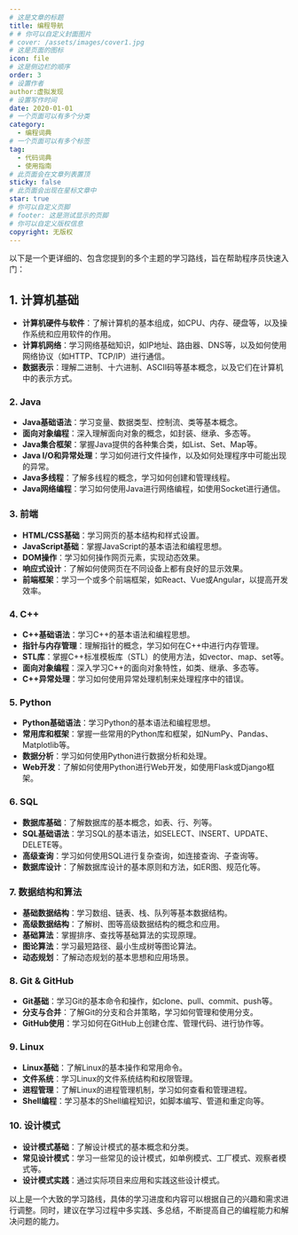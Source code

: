 ```yaml
---
# 这是文章的标题
title: 编程导航
# # 你可以自定义封面图片
# cover: /assets/images/cover1.jpg
# 这是页面的图标
icon: file
# 这是侧边栏的顺序
order: 3
# 设置作者
author:虚拟发现
# 设置写作时间
date: 2020-01-01
# 一个页面可以有多个分类
category:
  - 编程词典
# 一个页面可以有多个标签
tag:
  - 代码词典
  - 使用指南
# 此页面会在文章列表置顶
sticky: false
# 此页面会出现在星标文章中
star: true
# 你可以自定义页脚
# footer: 这是测试显示的页脚
# 你可以自定义版权信息
copyright: 无版权
---
```



以下是一个更详细的、包含您提到的多个主题的学习路线，旨在帮助程序员快速入门：

## 1. 计算机基础

* **计算机硬件与软件**：了解计算机的基本组成，如CPU、内存、硬盘等，以及操作系统和应用软件的作用。
* **计算机网络**：学习网络基础知识，如IP地址、路由器、DNS等，以及如何使用网络协议（如HTTP、TCP/IP）进行通信。
* **数据表示**：理解二进制、十六进制、ASCII码等基本概念，以及它们在计算机中的表示方式。

### 2. Java

* **Java基础语法**：学习变量、数据类型、控制流、类等基本概念。
* **面向对象编程**：深入理解面向对象的概念，如封装、继承、多态等。
* **Java集合框架**：掌握Java提供的各种集合类，如List、Set、Map等。
* **Java I/O和异常处理**：学习如何进行文件操作，以及如何处理程序中可能出现的异常。
* **Java多线程**：了解多线程的概念，学习如何创建和管理线程。
* **Java网络编程**：学习如何使用Java进行网络编程，如使用Socket进行通信。

### 3. 前端

* **HTML/CSS基础**：学习网页的基本结构和样式设置。
* **JavaScript基础**：掌握JavaScript的基本语法和编程思想。
* **DOM操作**：学习如何操作网页元素，实现动态效果。
* **响应式设计**：了解如何使网页在不同设备上都有良好的显示效果。
* **前端框架**：学习一个或多个前端框架，如React、Vue或Angular，以提高开发效率。

### 4. C++

* **C++基础语法**：学习C++的基本语法和编程思想。
* **指针与内存管理**：理解指针的概念，学习如何在C++中进行内存管理。
* **STL库**：掌握C++标准模板库（STL）的使用方法，如vector、map、set等。
* **面向对象编程**：深入学习C++的面向对象特性，如类、继承、多态等。
* **C++异常处理**：学习如何使用异常处理机制来处理程序中的错误。

### 5. Python

* **Python基础语法**：学习Python的基本语法和编程思想。
* **常用库和框架**：掌握一些常用的Python库和框架，如NumPy、Pandas、Matplotlib等。
* **数据分析**：学习如何使用Python进行数据分析和处理。
* **Web开发**：了解如何使用Python进行Web开发，如使用Flask或Django框架。

### 6. SQL

* **数据库基础**：了解数据库的基本概念，如表、行、列等。
* **SQL基础语法**：学习SQL的基本语法，如SELECT、INSERT、UPDATE、DELETE等。
* **高级查询**：学习如何使用SQL进行复杂查询，如连接查询、子查询等。
* **数据库设计**：了解数据库设计的基本原则和方法，如ER图、规范化等。

### 7. 数据结构和算法

* **基础数据结构**：学习数组、链表、栈、队列等基本数据结构。
* **高级数据结构**：了解树、图等高级数据结构的概念和应用。
* **基础算法**：掌握排序、查找等基础算法的实现原理。
* **图论算法**：学习最短路径、最小生成树等图论算法。
* **动态规划**：了解动态规划的基本思想和应用场景。

### 8. Git & GitHub

* **Git基础**：学习Git的基本命令和操作，如clone、pull、commit、push等。
* **分支与合并**：了解Git的分支和合并策略，学习如何管理和使用分支。
* **GitHub使用**：学习如何在GitHub上创建仓库、管理代码、进行协作等。

### 9. Linux

* **Linux基础**：了解Linux的基本操作和常用命令。
* **文件系统**：学习Linux的文件系统结构和权限管理。
* **进程管理**：了解Linux的进程管理机制，学习如何查看和管理进程。
* **Shell编程**：学习基本的Shell编程知识，如脚本编写、管道和重定向等。

### 10. 设计模式

* **设计模式基础**：了解设计模式的基本概念和分类。
* **常见设计模式**：学习一些常见的设计模式，如单例模式、工厂模式、观察者模式等。
* **设计模式实践**：通过实际项目来应用和实践这些设计模式。

以上是一个大致的学习路线，具体的学习进度和内容可以根据自己的兴趣和需求进行调整。同时，建议在学习过程中多实践、多总结，不断提高自己的编程能力和解决问题的能力。
